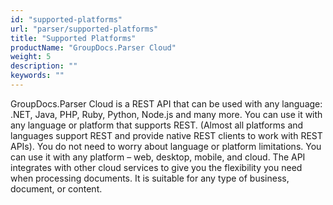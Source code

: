 ```yaml
---
id: "supported-platforms"
url: "parser/supported-platforms"
title: "Supported Platforms"
productName: "GroupDocs.Parser Cloud"
weight: 5
description: ""
keywords: ""
---
```


GroupDocs.Parser Cloud is a REST API that can be used with any language: .NET, Java, PHP, Ruby, Python, Node.js and many more. You can use it with any language or platform that supports REST. (Almost all platforms and languages support REST and provide native REST clients to work with REST APIs). You do not need to worry about language or platform limitations. You can use it with any platform – web, desktop, mobile, and cloud. The API integrates with other cloud services to give you the flexibility you need when processing documents. It is suitable for any type of business, document, or content.
